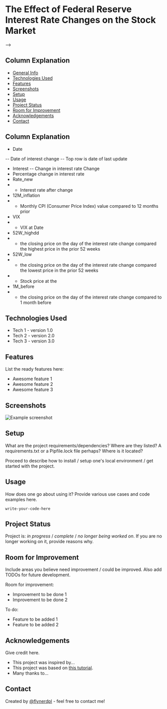 # The Effect of Federal Reserve Interest Rate Changes on the Stock Market
<!-- > Outline a brief description of your project.
<!-- > Live demo [_here_](https://www.example.com). <!-- If you have the project hosted somewhere, include the link here. --> -->

## Column Explanation
* [General Info](#general-information)
* [Technologies Used](#technologies-used)
* [Features](#features)
* [Screenshots](#screenshots)
* [Setup](#setup)
* [Usage](#usage)
* [Project Status](#project-status)
* [Room for Improvement](#room-for-improvement)
* [Acknowledgements](#acknowledgements)
* [Contact](#contact)
<!-- * [License](#license) -->


## Column Explanation
- Date

-- Date of interest change
-- Top row is date of last update
- Interest
-- Change in interest rate
Change
- Percentage change in interest rate
- Rate_new
- - Interest rate after change
- 12M_inflation
- - Monthly CPI (Consumer Price Index) value compared to 12 months prior 
- VIX
- - VIX at Date
- 52W_highdd
- - the closing price on the day of the interest rate change compared the highest price in the prior 52 weeks
- 52W_low
- - the closing price on the day of the interest rate change compared the lowest price in the prior 52 weeks
- - Stock price at the 
- 1M_before
- - the closing price on the day of the interest rate change compared to 1 month before
<!-- You don't have to answer all the questions - just the ones relevant to your project. -->


## Technologies Used
- Tech 1 - version 1.0
- Tech 2 - version 2.0
- Tech 3 - version 3.0


## Features
List the ready features here:
- Awesome feature 1
- Awesome feature 2
- Awesome feature 3


## Screenshots
![Example screenshot](./img/screenshot.png)
<!-- If you have screenshots you'd like to share, include them here. -->


## Setup
What are the project requirements/dependencies? Where are they listed? A requirements.txt or a Pipfile.lock file perhaps? Where is it located?

Proceed to describe how to install / setup one's local environment / get started with the project.


## Usage
How does one go about using it?
Provide various use cases and code examples here.

`write-your-code-here`


## Project Status
Project is: _in progress_ / _complete_ / _no longer being worked on_. If you are no longer working on it, provide reasons why.


## Room for Improvement
Include areas you believe need improvement / could be improved. Also add TODOs for future development.

Room for improvement:
- Improvement to be done 1
- Improvement to be done 2

To do:
- Feature to be added 1
- Feature to be added 2


## Acknowledgements
Give credit here.
- This project was inspired by...
- This project was based on [this tutorial](https://www.example.com).
- Many thanks to...


## Contact
Created by [@flynerdpl](https://www.flynerd.pl/) - feel free to contact me!


<!-- Optional -->
<!-- ## License -->
<!-- This project is open source and available under the [... License](). -->

<!-- You don't have to include all sections - just the one's relevant to your project -->
